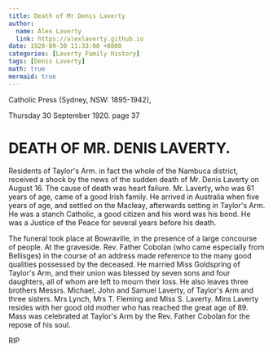 ```yaml
---
title: Death of Mr Denis Laverty
author:
  name: Alex Laverty
  link: https://alexlaverty.github.io
date: 1920-09-30 11:33:00 +0800
categories: [Laverty Family History]
tags: [Denis Laverty]
math: true
mermaid: true
---
```


Catholic Press (Sydney, NSW: 1895-1942),

Thursday 30 September 1920. page 37

#  DEATH OF MR. DENIS LAVERTY.

Residents of Taylor's Arm. in fact the whole of the Nambuca district, received a shock by the news of the sudden death of Mr. Denis Laverty on August 16. The cause of death was heart failure. Mr. Laverty, who was 61 years of age, came of a good Irish family. He arrived in Australia when five years of age, and settled on the Macleay, afterwards setting in Taylor's Arm. He was a stanch Catholic, a good citizen and his word was his bond. He was a Justice of the Peace for several years before his death.

The funeral took place at Bowraville, in the presence of a large concourse of people. At the graveside. Rev. Father Cobolan (who came especially from Bellisges) in the course of an address made reference to the many good qualities possessed by the deceased. He married Miss Goldspring of Taylor's Arm, and their union was blessed by seven sons and four daughters, all of whom are left to mourn their loss. He also leaves three brothers Messrs. Michael, John and Samuel Laverty, of Taylor's Arm and three sisters. Mrs Lynch, Mrs T. Fleming and Miss S. Laverty. Mins Laverty resides with her good old mother who has reached the great age of 89. Mass was celebrated at Taylor's Arm by the Rev. Father Cobolan for the repose of his soul.

RIP